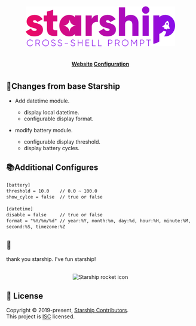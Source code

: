 <p align="center">
  <br />
  <img
    width="400"
    src="https://raw.githubusercontent.com/starship/starship/master/media/logo.png"
    alt="Starship – Cross-shell prompt"
  />
</p>
<h4 align="center">
  <br />
  <a href="https://starship.rs">Website</a>
  <a href="https://starship.rs/config/">Configuration</a>
</h4>

<h1></h1>

## 📄Changes from base Starship
- Add datetime module.
  - display local datetime.
  - configurable display format.
  
- modify battery module.
  - configurable display threshold.
  - display battery cycles.
  
## 📚Additional Configures
```
[battery]
threshold = 10.0    // 0.0 ~ 100.0
show_cylce = false  // true or false

[datetime]
disable = false     // true or false
format = "%Y/%m/%d" // year:%Y, month:%m, day:%d, hour:%H, minute:%M, second:%S, timezone:%Z
```
  

## 🚀
thank you starship.
I've fun starship!

<p align="center">
    <br>
    <img width="100" src="media/icon.png" alt="Starship rocket icon">
</p>

## 📝 License

Copyright © 2019-present, [Starship Contributors](https://github.com/starship/starship/graphs/contributors).<br>
This project is [ISC](https://github.com/starship/starship/blob/master/LICENSE) licensed.
